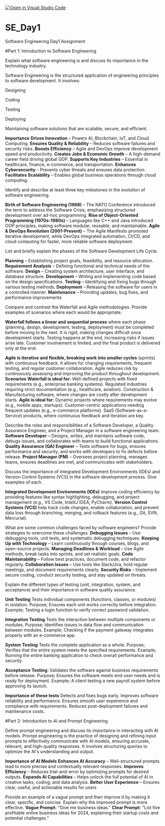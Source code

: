 [![Open in Visual Studio Code](https://classroom.github.com/assets/open-in-vscode-2e0aaae1b6195c2367325f4f02e2d04e9abb55f0b24a779b69b11b9e10269abc.svg)](https://classroom.github.com/online_ide?assignment_repo_id=18432592&assignment_repo_type=AssignmentRepo)
# SE_Day1
Software Engineering Day1 Assignment

#Part 1: Introduction to Software Engineering

Explain what software engineering is and discuss its importance in the technology industry.

Software Engineering is the structured application of engineering principles to software development. It involves:

Designing

Coding

Testing

Deploying

Maintaining software solutions that are scalable, secure, and efficient.

**Importance**
**Drives Innovation** – Powers AI, Blockchain, IoT, and Cloud Computing.
**Ensures Quality & Reliability** – Reduces software failures and security risks.
**Boosts Efficiency** – Agile and DevOps improve development speed and productivity.
**Creates Jobs & Economic Growth** – A high-demand career field driving global GDP.
**Supports Key Industries** – Essential in healthcare, finance, e-commerce, and transportation.
**Enhances Cybersecurity** – Prevents cyber threats and ensures data protection.
**Facilitates Scalability** – Enables global business operations through cloud computing.

Identify and describe at least three key milestones in the evolution of software engineering.

**Birth of Software Engineering (1968)** – The NATO Conference introduced the term to address the Software Crisis, emphasizing structured development over ad-hoc programming.
**Rise of Object-Oriented Programming (1970s-1980s)** – Languages like C++ and Java introduced OOP principles, making software modular, reusable, and maintainable.
**Agile & DevOps Revolution (2001-Present)** – The Agile Manifesto promoted iterative development, while DevOps integrated automation, CI/CD, and cloud computing for faster, more reliable software deployment.

List and briefly explain the phases of the Software Development Life Cycle.

**Planning** – Establishing project goals, feasibility, and resource allocation.
**Requirement Analysis** – Defining functional and technical needs of the software.
**Design** – Creating system architecture, user interface, and database structure.
**Development** – Writing and implementing code based on the design specifications.
**Testing** – Identifying and fixing bugs through various testing methods.
**Deployment** – Releasing the software for users in a controlled manner.
**Maintenance** – Providing updates, bug fixes, and performance improvements

Compare and contrast the Waterfall and Agile methodologies. Provide examples of scenarios where each would be appropriate.

**Waterfall follows a linear and sequential process** where each phase (planning, design, development, testing, deployment) must be completed before moving to the next. It is rigid, making changes difficult once development starts. Testing happens at the end, increasing risks if issues arise late. Customer involvement is limited, and the final product is delivered only at the end.

**Agile is iterative and flexible, breaking work into smaller cycles** (sprints) with continuous feedback. It allows for changing requirements, frequent testing, and regular customer collaboration. Agile reduces risk by continuously assessing and improving the product throughout development.
                                    **Scenarios**
**Waterfall is ideal for:** Well-defined projects with fixed requirements (e.g., enterprise banking systems). Regulated industries requiring strict documentation (e.g., healthcare, aviation). Construction & Manufacturing software, where changes are costly after development starts.
**Agile is ideal for:** Dynamic projects where requirements may evolve (e.g., mobile apps, startups). Customer-centric applications needing frequent updates (e.g., e-commerce platforms). SaaS (Software-as-a-Service) products, where continuous feedback and iteration are key.

Describe the roles and responsibilities of a Software Developer, a Quality Assurance Engineer, and a Project Manager in a software engineering team.
**Software Developer** – Designs, writes, and maintains software code, debugs issues, and collaborates with teams to build functional applications.
**Quality Assurance (QA) Engineer** – Tests software for bugs, ensures performance and security, and works with developers to fix defects before release.
**Project Manager (PM)** – Oversees project planning, manages teams, ensures deadlines are met, and communicates with stakeholders.

Discuss the importance of Integrated Development Environments (IDEs) and Version Control Systems (VCS) in the software development process. Give examples of each.

**Integrated Development Environments (IDEs)** improve coding efficiency by providing features like syntax highlighting, debugging, and project management (e.g., VS Code, IntelliJ IDEA, PyCharm).
**Version Control Systems (VCS)** help track code changes, enable collaboration, and prevent data loss through branching, merging, and rollback features (e.g., Git, SVN, Mercurial).

What are some common challenges faced by software engineers? Provide strategies to overcome these challenges.
**Debugging Issues** – Use debugging tools, unit tests, and systematic debugging techniques.
**Keeping Up with Technology** – Learn continuously through courses, blogs, and open-source projects.
**Managing Deadlines & Workload** – Use Agile methods, break tasks into sprints, and set realistic goals.
**Code Maintainability** – Follow best practices, document code, and refactor regularly.
**Collaboration Issues** – Use tools like Slack/Jira, hold regular meetings, and document requirements clearly.
**Security Risks** – Implement secure coding, conduct security testing, and stay updated on threats.

Explain the different types of testing (unit, integration, system, and acceptance) and their importance in software quality assurance.

**Unit Testing** Tests individual components (functions, classes, or modules) in isolation. Purpose; Ensures each unit works correctly before integration. Example; Testing a login function to verify correct password validation.

**Integration Testing** Tests the interaction between multiple components or modules. Purpose; Identifies issues in data flow and communication between modules. Example; Checking if the payment gateway integrates properly with an e-commerce app.

**System Testing** Tests the complete application as a whole. Purpose; Verifies that the entire system meets the specified requirements. Example; Running the entire banking application to check overall performance and security.

**Acceptance Testing**: Validates the software against business requirements before release. Purpose; Ensures the software meets end-user needs and is ready for deployment.
Example; A client testing a new payroll system before approving its launch.

**Importance of these tests**
Detects and fixes bugs early.
Improves software reliability and performance.
Ensures smooth user experience and compliance with requirements.
Reduces post-deployment failures and maintenance costs.

#Part 2: Introduction to AI and Prompt Engineering


Define prompt engineering and discuss its importance in interacting with AI models.
  Prompt engineering is the practice of designing and refining input prompts to effectively communicate with AI models, ensuring accurate, relevant, and high-quality responses. It involves structuring queries to optimize the AI's understanding and output.

  **Importance of AI Models**
**Enhances AI Accuracy** – Well-structured prompts lead to more precise and contextually relevant responses.
**Improves Efficiency** – Reduces trial-and-error by optimizing prompts for desired outputs.
**Expands AI Capabilities** – Helps unlock the full potential of AI in creative tasks, coding, and data analysis.
**Better User Experience** – Ensures clear, useful, and actionable results for users


Provide an example of a vague prompt and then improve it by making it clear, specific, and concise. Explain why the improved prompt is more effective.
**Vague Prompt:** "Give me business ideas."
**Clear Prompt:** "List five profitable online business ideas for 2024, explaining their startup costs and potential challenges."
